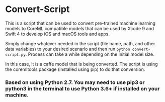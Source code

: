 # Convert-Script

This is a script that can be used to convert pre-trained machine learning models to CoreML compatible models that can be used by Xcode 9 and Swift 4 to develop iOS and macOS tools and apps. 

Simply change whatever needed in the script (file name, path, and other data variables) to your desired scenario and then run `python convert-script.py`. Process can take a while depending on the initial model size.

In this case, it is a caffe model that is being converted. The script is using the coremltools package (installed using pip) to do that conversion.

### Based on using Python 2.7. You may need to use pip3 or python3 in the terminal to use Python 3.6+ if installed on your machine.
